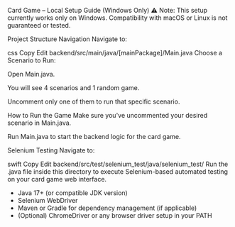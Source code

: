 
Card Game – Local Setup Guide (Windows Only)
⚠️ Note: This setup currently works only on Windows. Compatibility with macOS or Linux is not guaranteed or tested.

Project Structure Navigation
Navigate to:

css
Copy
Edit
backend/src/main/java/[mainPackage]/Main.java
Choose a Scenario to Run:

Open Main.java.

You will see 4 scenarios and 1 random game.

Uncomment only one of them to run that specific scenario.

How to Run the Game
Make sure you've uncommented your desired scenario in Main.java.

Run Main.java to start the backend logic for the card game.

Selenium Testing
Navigate to:

swift
Copy
Edit
backend/src/test/selenium_test/java/selenium_test/
Run the .java file inside this directory to execute Selenium-based automated testing on your card game web interface.


- Java 17+ (or compatible JDK version)
- Selenium WebDriver
- Maven or Gradle for dependency management (if applicable)
- (Optional) ChromeDriver or any browser driver setup in your PATH






